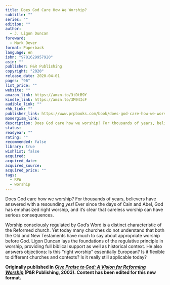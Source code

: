 ```yaml
---
title: Does God Care How We Worship?
subtitle: ""
series: ""
edition: ""
author:
  - J. Ligon Duncan
foreward:
  - Mark Dever
format: Paperback
language: en
isbn: "9781629957920"
asin: ""
publisher: P&R Publishing
copyright: "2020"
release_date: 2020-04-01
pages: "96"
list_price: ""
website: ""
amazon_link: https://amzn.to/3tDtB9Y
kindle_link: https://amzn.to/3M94IcF
audible_link: ""
rhb_link: ""
publisher_link: https://www.prpbooks.com/book/does-god-care-how-we-worship
monergism_link: 
description: Does God care how we worship? For thousands of years, believers have answered with a resounding yes! Ever since the days of Cain and Abel, God has emphasized right worship, and it’s clear that careless worship can have serious consequences.
status: 
readyear: ""
rating: ""
recommended: false
library: true
wishlist: false
acquired: 
acquired_date: 
acquired_source: 
acquired_price: ""
tags:
  - RPW
  - worship
---
```

Does God care how we worship? For thousands of years, believers have answered with a resounding _yes!_ Ever since the days of Cain and Abel, God has emphasized right worship, and it’s clear that careless worship can have serious consequences.

Worship consciously regulated by God’s Word is a distinct characteristic of the Reformed church. Yet today many churches do not understand that both the Old and New Testaments have much to say about appropriate worship before God. Ligon Duncan lays the foundations of the regulative principle in worship, providing full biblical support as well as historical context. He also answers objections: Is this “right worship” essentially European? Is it flexible to different churches and contexts? Is it really still applicable today?

**Originally published in [_Give Praise to God: A Vision for Reforming Worship_](https://www.prpbooks.com/book/give-praise-to-god) (P&R Publishing, 2003). Content has been edited for this new format.**